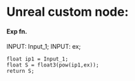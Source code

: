 # Unreal custom node: 

 
#### Exp fn. 
INPUT: Input_1;
INPUT: ex; 
```hlsl
float ip1 = Input_1;
float S = float3(pow(ip1,ex));
return S;
```
